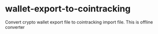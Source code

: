 # wallet-export-to-cointracking
Convert crypto wallet export file to cointracking import file. This is offline converter
